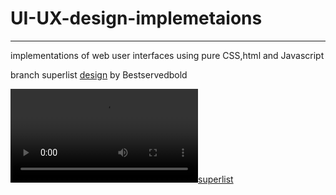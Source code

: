 # UI-UX-design-implemetaions
---
implementations of web user interfaces using pure CSS,html and Javascript

branch superlist [design](https://dribbble.com/shots/11290452-Superlist) by Bestservedbold 

[![superlist](https://cdn.dribbble.com/users/527354/screenshots/11290452/media/c0b99bf507fbe12fd3aa8db9000d4c32.mp4)](https://cdn.dribbble.com/users/527354/screenshots/11290452/media/c0b99bf507fbe12fd3aa8db9000d4c32.mp4 "Zhenya")
